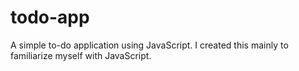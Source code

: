 # todo-app
A simple to-do application using JavaScript. I created this mainly to familiarize myself with JavaScript.
